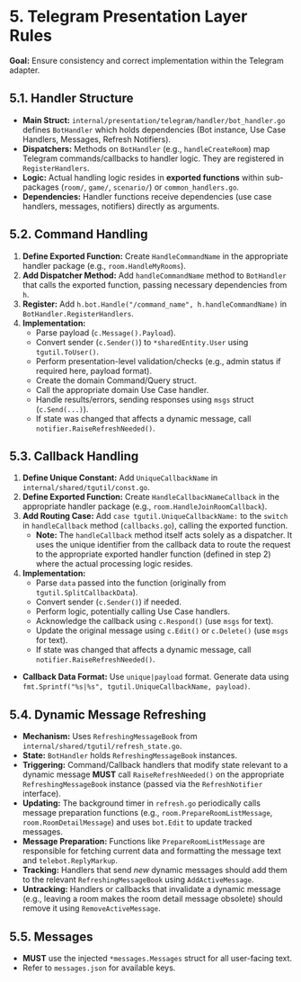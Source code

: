 # 5. Telegram Presentation Layer Rules

**Goal:** Ensure consistency and correct implementation within the Telegram adapter.

## 5.1. Handler Structure

*   **Main Struct:** `internal/presentation/telegram/handler/bot_handler.go` defines `BotHandler` which holds dependencies (Bot instance, Use Case Handlers, Messages, Refresh Notifiers).
*   **Dispatchers:** Methods on `BotHandler` (e.g., `handleCreateRoom`) map Telegram commands/callbacks to handler logic. They are registered in `RegisterHandlers`.
*   **Logic:** Actual handling logic resides in **exported functions** within sub-packages (`room/`, `game/`, `scenario/`) or `common_handlers.go`.
*   **Dependencies:** Handler functions receive dependencies (use case handlers, messages, notifiers) directly as arguments.

## 5.2. Command Handling

1.  **Define Exported Function:** Create `HandleCommandName` in the appropriate handler package (e.g., `room.HandleMyRooms`).
2.  **Add Dispatcher Method:** Add `handleCommandName` method to `BotHandler` that calls the exported function, passing necessary dependencies from `h`.
3.  **Register:** Add `h.bot.Handle("/command_name", h.handleCommandName)` in `BotHandler.RegisterHandlers`.
4.  **Implementation:**
    *   Parse payload (`c.Message().Payload`).
    *   Convert sender (`c.Sender()`) to `*sharedEntity.User` using `tgutil.ToUser()`.
    *   Perform presentation-level validation/checks (e.g., admin status if required here, payload format).
    *   Create the domain Command/Query struct.
    *   Call the appropriate domain Use Case handler.
    *   Handle results/errors, sending responses using `msgs` struct (`c.Send(...)`).
    *   If state was changed that affects a dynamic message, call `notifier.RaiseRefreshNeeded()`.

## 5.3. Callback Handling

1.  **Define Unique Constant:** Add `UniqueCallbackName` in `internal/shared/tgutil/const.go`.
2.  **Define Exported Function:** Create `HandleCallbackNameCallback` in the appropriate handler package (e.g., `room.HandleJoinRoomCallback`).
3.  **Add Routing Case:** Add `case tgutil.UniqueCallbackName:` to the `switch` in `handleCallback` method (`callbacks.go`), calling the exported function.
    *   **Note:** The `handleCallback` method itself acts solely as a dispatcher. It uses the unique identifier from the callback data to route the request to the appropriate exported handler function (defined in step 2) where the actual processing logic resides.
4.  **Implementation:**
    *   Parse `data` passed into the function (originally from `tgutil.SplitCallbackData`).
    *   Convert sender (`c.Sender()`) if needed.
    *   Perform logic, potentially calling Use Case handlers.
    *   Acknowledge the callback using `c.Respond()` (use `msgs` for text).
    *   Update the original message using `c.Edit()` or `c.Delete()` (use `msgs` for text).
    *   If state was changed that affects a dynamic message, call `notifier.RaiseRefreshNeeded()`.
*   **Callback Data Format:** Use `unique|payload` format. Generate data using `fmt.Sprintf("%s|%s", tgutil.UniqueCallbackName, payload)`.

## 5.4. Dynamic Message Refreshing

*   **Mechanism:** Uses `RefreshingMessageBook` from `internal/shared/tgutil/refresh_state.go`.
*   **State:** `BotHandler` holds `RefreshingMessageBook` instances.
*   **Triggering:** Command/Callback handlers that modify state relevant to a dynamic message **MUST** call `RaiseRefreshNeeded()` on the appropriate `RefreshingMessageBook` instance (passed via the `RefreshNotifier` interface).
*   **Updating:** The background timer in `refresh.go` periodically calls message preparation functions (e.g., `room.PrepareRoomListMessage`, `room.RoomDetailMessage`) and uses `bot.Edit` to update tracked messages.
*   **Message Preparation:** Functions like `PrepareRoomListMessage` are responsible for fetching current data and formatting the message text and `telebot.ReplyMarkup`.
*   **Tracking:** Handlers that send *new* dynamic messages should add them to the relevant `RefreshingMessageBook` using `AddActiveMessage`.
*   **Untracking:** Handlers or callbacks that invalidate a dynamic message (e.g., leaving a room makes the room detail message obsolete) should remove it using `RemoveActiveMessage`.

## 5.5. Messages

*   **MUST** use the injected `*messages.Messages` struct for all user-facing text.
*   Refer to `messages.json` for available keys. 